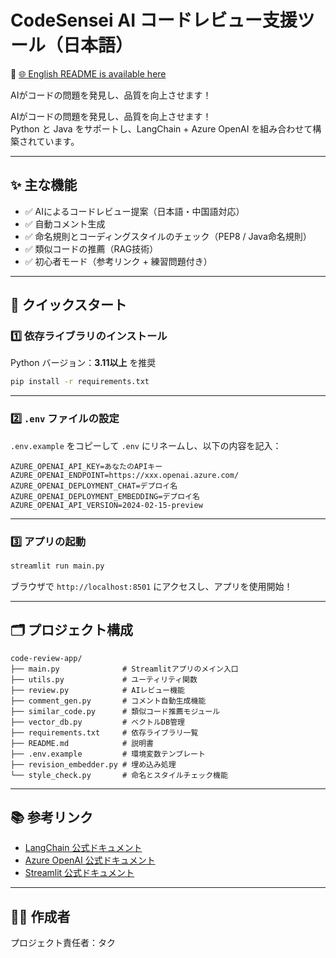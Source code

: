 # CodeSensei AI コードレビュー支援ツール（日本語）

📘 [🌐 English README is available here](./README_EN.md)

AIがコードの問題を発見し、品質を向上させます！


AIがコードの問題を発見し、品質を向上させます！  
Python と Java をサポートし、LangChain + Azure OpenAI を組み合わせて構築されています。

---

## ✨ 主な機能

* ✅ AIによるコードレビュー提案（日本語・中国語対応）
* ✅ 自動コメント生成
* ✅ 命名規則とコーディングスタイルのチェック（PEP8 / Java命名規則）
* ✅ 類似コードの推薦（RAG技術）
* ✅ 初心者モード（参考リンク + 練習問題付き）

---

## 🚀 クイックスタート

### 1️⃣ 依存ライブラリのインストール

Python バージョン：**3.11以上** を推奨

```bash
pip install -r requirements.txt
```

---

### 2️⃣ `.env` ファイルの設定

`.env.example` をコピーして `.env` にリネームし、以下の内容を記入：

```env
AZURE_OPENAI_API_KEY=あなたのAPIキー
AZURE_OPENAI_ENDPOINT=https://xxx.openai.azure.com/
AZURE_OPENAI_DEPLOYMENT_CHAT=デプロイ名
AZURE_OPENAI_DEPLOYMENT_EMBEDDING=デプロイ名
AZURE_OPENAI_API_VERSION=2024-02-15-preview
```

---

### 3️⃣ アプリの起動

```bash
streamlit run main.py
```

ブラウザで `http://localhost:8501` にアクセスし、アプリを使用開始！

---

## 🗂️ プロジェクト構成

```plaintext
code-review-app/
├── main.py              # Streamlitアプリのメイン入口
├── utils.py             # ユーティリティ関数
├── review.py            # AIレビュー機能
├── comment_gen.py       # コメント自動生成機能
├── similar_code.py      # 類似コード推薦モジュール
├── vector_db.py         # ベクトルDB管理
├── requirements.txt     # 依存ライブラリ一覧
├── README.md            # 説明書
├── .env.example         # 環境変数テンプレート
├── revision_embedder.py # 埋め込み処理
└── style_check.py       # 命名とスタイルチェック機能
```

---

## 📚 参考リンク

* [LangChain 公式ドキュメント](https://python.langchain.com/)
* [Azure OpenAI 公式ドキュメント](https://learn.microsoft.com/azure/cognitive-services/openai/)
* [Streamlit 公式ドキュメント](https://docs.streamlit.io/)

---

## 🙋‍♀️ 作成者

プロジェクト責任者：タク
